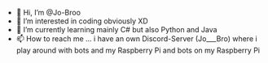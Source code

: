 - 👋 Hi, I’m @Jo-Broo
- 👀 I’m interested in coding obviously XD
- 🌱 I’m currently learning mainly C# but also Python and Java
- 📫 How to reach me ... i have an own Discord-Server (Jo___Bro) where i play around with bots and my Raspberry Pi and bots on my Raspberry Pi

<!---
Jo-Broo/Jo-Broo is a ✨ special ✨ repository because its `README.md` (this file) appears on your GitHub profile.
You can click the Preview link to take a look at your changes.
--->
